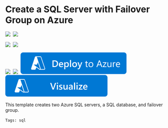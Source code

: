 # Create a SQL Server with Failover Group on Azure

<IMG SRC="https://azurequickstartsservice.blob.core.windows.net/badges/101-sql-with-failover-group/PublicLastTestDate.svg" />&nbsp;
<IMG SRC="https://azurequickstartsservice.blob.core.windows.net/badges/101-sql-with-failover-group/PublicDeployment.svg" />&nbsp;

<IMG SRC="https://azurequickstartsservice.blob.core.windows.net/badges/101-sql-with-failover-group/FairfaxLastTestDate.svg" />&nbsp;
<IMG SRC="https://azurequickstartsservice.blob.core.windows.net/badges/101-sql-with-failover-group/FairfaxDeployment.svg" />&nbsp;

<IMG SRC="https://azurequickstartsservice.blob.core.windows.net/badges/101-sql-with-failover-group/BestPracticeResult.svg" />&nbsp;
<IMG SRC="https://azurequickstartsservice.blob.core.windows.net/badges/101-sql-with-failover-group/CredScanResult.svg" />&nbsp;
<a href="https://portal.azure.com/#create/Microsoft.Template/uri/https%3A%2F%2Fraw.githubusercontent.com%2FAzure%2Fazure-quickstart-templates%2Fmaster%2F101-sql-with-failover-group%2Fazuredeploy.json" target="_blank">
    <img src="https://raw.githubusercontent.com/Azure/azure-quickstart-templates/master/1-CONTRIBUTION-GUIDE/images/deploytoazure.svg"/>
</a>
<a href="http://armviz.io/#/?load=https%3A%2F%2Fraw.githubusercontent.com%2FAzure%2Fazure-quickstart-templates%2Fmaster%2F101-sql-with-failover-group%2Fazuredeploy.json" target="_blank">
    <img src="https://raw.githubusercontent.com/Azure/azure-quickstart-templates/master/1-CONTRIBUTION-GUIDE/images/visualizebutton.svg"/>
</a>

This template creates two Azure SQL servers, a SQL database, and failover group.

`Tags: sql`

